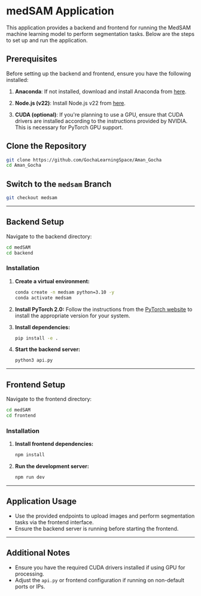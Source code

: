 # medSAM Application

This application provides a backend and frontend for running the MedSAM machine learning model to perform segmentation tasks. Below are the steps to set up and run the application.

## Prerequisites

Before setting up the backend and frontend, ensure you have the following installed:

1. **Anaconda**: If not installed, download and install Anaconda from [here](https://www.anaconda.com/products/individual).
   
2. **Node.js (v22)**: Install Node.js v22 from [here](https://nodejs.org/en/).

3. **CUDA (optional)**: If you're planning to use a GPU, ensure that CUDA drivers are installed according to the instructions provided by NVIDIA. This is necessary for PyTorch GPU support.


## Clone the Repository
```bash
git clone https://github.com/GochaLearningSpace/Aman_Gocha
cd Aman_Gocha
```

## Switch to the `medsam` Branch
```bash
git checkout medsam
```

---

## Backend Setup

Navigate to the backend directory:
```bash
cd medSAM
cd backend
```

### Installation
1. **Create a virtual environment:**
   ```bash
   conda create -n medsam python=3.10 -y
   conda activate medsam
   ```

2. **Install PyTorch 2.0:**
   Follow the instructions from the [PyTorch website](https://pytorch.org/get-started/locally/) to install the appropriate version for your system.

3. **Install dependencies:**
   ```bash
   pip install -e .
   ```

4. **Start the backend server:**
   ```bash
   python3 api.py
   ```

---

## Frontend Setup

Navigate to the frontend directory:
```bash
cd medSAM
cd frontend
```

### Installation
1. **Install frontend dependencies:**
   ```bash
   npm install
   ```

2. **Run the development server:**
   ```bash
   npm run dev
   ```

---

## Application Usage
- Use the provided endpoints to upload images and perform segmentation tasks via the frontend interface.
- Ensure the backend server is running before starting the frontend.

---

## Additional Notes
- Ensure you have the required CUDA drivers installed if using GPU for processing.
- Adjust the `api.py` or frontend configuration if running on non-default ports or IPs.

